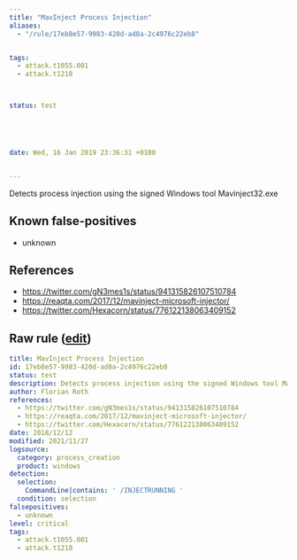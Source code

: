 ```yaml
---
title: "MavInject Process Injection"
aliases:
  - "/rule/17eb8e57-9983-420d-ad8a-2c4976c22eb8"


tags:
  - attack.t1055.001
  - attack.t1218



status: test





date: Wed, 16 Jan 2019 23:36:31 +0100


---
```


Detects process injection using the signed Windows tool Mavinject32.exe

<!--more-->


## Known false-positives

* unknown



## References

* https://twitter.com/gN3mes1s/status/941315826107510784
* https://reaqta.com/2017/12/mavinject-microsoft-injector/
* https://twitter.com/Hexacorn/status/776122138063409152


## Raw rule ([edit](https://github.com/SigmaHQ/sigma/edit/master/rules/windows/process_creation/proc_creation_win_mavinject_proc_inj.yml))
```yaml
title: MavInject Process Injection
id: 17eb8e57-9983-420d-ad8a-2c4976c22eb8
status: test
description: Detects process injection using the signed Windows tool Mavinject32.exe
author: Florian Roth
references:
  - https://twitter.com/gN3mes1s/status/941315826107510784
  - https://reaqta.com/2017/12/mavinject-microsoft-injector/
  - https://twitter.com/Hexacorn/status/776122138063409152
date: 2018/12/12
modified: 2021/11/27
logsource:
  category: process_creation
  product: windows
detection:
  selection:
    CommandLine|contains: ' /INJECTRUNNING '
  condition: selection
falsepositives:
  - unknown
level: critical
tags:
  - attack.t1055.001
  - attack.t1218

```
